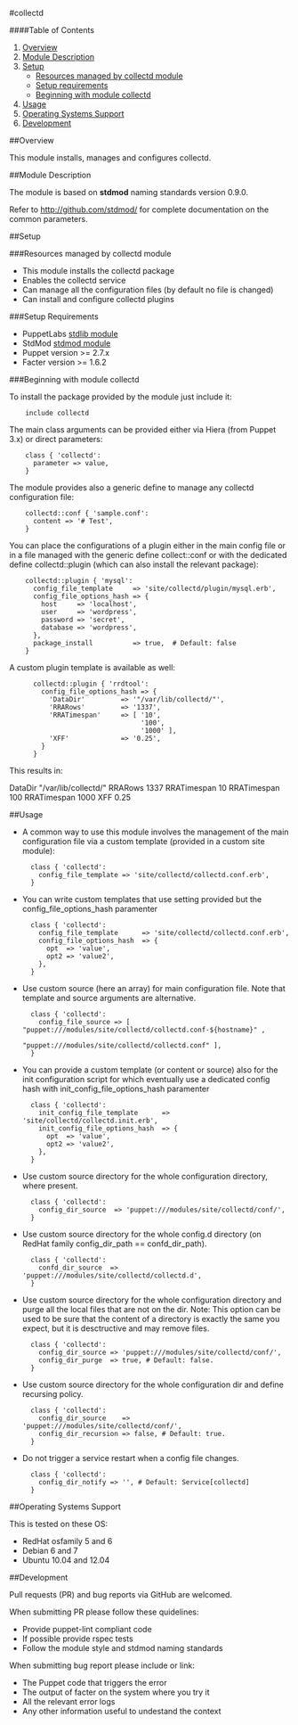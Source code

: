 #collectd

####Table of Contents

1. [Overview](#overview)
2. [Module Description](#module-description)
3. [Setup](#setup)
    * [Resources managed by collectd module](#resources-managed-by-collectd-module)
    * [Setup requirements](#setup-requirements)
    * [Beginning with module collectd](#beginning-with-module-collectd)
4. [Usage](#usage)
5. [Operating Systems Support](#operating-systems-support)
6. [Development](#development)

##Overview

This module installs, manages and configures collectd.

##Module Description

The module is based on **stdmod** naming standards version 0.9.0.

Refer to http://github.com/stdmod/ for complete documentation on the common parameters.


##Setup

###Resources managed by collectd module
* This module installs the collectd package
* Enables the collectd service
* Can manage all the configuration files (by default no file is changed)
* Can install and configure collectd plugins

###Setup Requirements
* PuppetLabs [stdlib module](https://github.com/puppetlabs/puppetlabs-stdlib)
* StdMod [stdmod module](https://github.com/stdmod/stdmod)
* Puppet version >= 2.7.x
* Facter version >= 1.6.2

###Beginning with module collectd

To install the package provided by the module just include it:

        include collectd

The main class arguments can be provided either via Hiera (from Puppet 3.x) or direct parameters:

        class { 'collectd':
          parameter => value,
        }

The module provides also a generic define to manage any collectd configuration file:

        collectd::conf { 'sample.conf':
          content => '# Test',
        }

You can place the configurations of a plugin either in the main config file or in a file managed with the generic define collect::conf or with the dedicated define collectd::plugin (which can also install the relevant package):

        collectd::plugin { 'mysql':
          config_file_template     => 'site/collectd/plugin/mysql.erb',
          config_file_options_hash => {
            host     => 'localhost',
            user     => 'wordpress',
            password => 'secret',
            database => 'wordpress',
          },
          package_install          => true,  # Default: false
        }


A custom plugin template is available as well:

          collectd::plugin { 'rrdtool':
            config_file_options_hash => {
              'DataDir'         => '"/var/lib/collectd/"',
              'RRARows'         => '1337',
              'RRATimespan'     => [ '10',
                                     '100',
                                     '1000' ],
              'XFF'             => '0.25',
            }
          }

This results in:

  <Plugin rrdtool>
      DataDir       "/var/lib/collectd/"
      RRARows       1337
      RRATimespan   10
      RRATimespan   100
      RRATimespan   1000
      XFF           0.25
  </Plugin>


##Usage

* A common way to use this module involves the management of the main configuration file via a custom template (provided in a custom site module):

        class { 'collectd':
          config_file_template => 'site/collectd/collectd.conf.erb',
        }

* You can write custom templates that use setting provided but the config_file_options_hash paramenter

        class { 'collectd':
          config_file_template      => 'site/collectd/collectd.conf.erb',
          config_file_options_hash  => {
            opt  => 'value',
            opt2 => 'value2',
          },
        }

* Use custom source (here an array) for main configuration file. Note that template and source arguments are alternative.

        class { 'collectd':
          config_file_source => [ "puppet:///modules/site/collectd/collectd.conf-${hostname}" ,
                                  "puppet:///modules/site/collectd/collectd.conf" ],
        }

* You can provide a custom template (or content or source) also for the init configuration script for which eventually use a dedicated config hash with init_config_file_options_hash paramenter

        class { 'collectd':
          init_config_file_template      => 'site/collectd/collectd.init.erb',
          init_config_file_options_hash  => {
            opt  => 'value',
            opt2 => 'value2',
          },
        }

* Use custom source directory for the whole configuration directory, where present.

        class { 'collectd':
          config_dir_source  => 'puppet:///modules/site/collectd/conf/',
        }

* Use custom source directory for the whole config.d directory (on RedHat family config_dir_path == confd_dir_path).

        class { 'collectd':
          confd_dir_source  => 'puppet:///modules/site/collectd/collectd.d',
        }

* Use custom source directory for the whole configuration directory and purge all the local files that are not on the dir.
  Note: This option can be used to be sure that the content of a directory is exactly the same you expect, but it is desctructive and may remove files.

        class { 'collectd':
          config_dir_source => 'puppet:///modules/site/collectd/conf/',
          config_dir_purge  => true, # Default: false.
        }

* Use custom source directory for the whole configuration dir and define recursing policy.

        class { 'collectd':
          config_dir_source    => 'puppet:///modules/site/collectd/conf/',
          config_dir_recursion => false, # Default: true.
        }

* Do not trigger a service restart when a config file changes.

        class { 'collectd':
          config_dir_notify => '', # Default: Service[collectd]
        }


##Operating Systems Support

This is tested on these OS:
- RedHat osfamily 5 and 6
- Debian 6 and 7
- Ubuntu 10.04 and 12.04


##Development

Pull requests (PR) and bug reports via GitHub are welcomed.

When submitting PR please follow these quidelines:
- Provide puppet-lint compliant code
- If possible provide rspec tests
- Follow the module style and stdmod naming standards

When submitting bug report please include or link:
- The Puppet code that triggers the error
- The output of facter on the system where you try it
- All the relevant error logs
- Any other information useful to undestand the context
